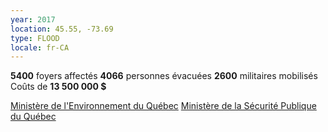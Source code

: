 ```yaml
---
year: 2017
location: 45.55, -73.69
type: FLOOD
locale: fr-CA
---
```

**5400** foyers affectés
**4066** personnes évacuées
**2600** militaires mobilisés
Coûts de **13 500 000 $**

[Ministère de l'Environnement du Québec](https://www.environnement.gouv.qc.ca/climat/Faits-saillants/2017/crue-printaniere.htm)
[Ministère de la Sécurité Publique du Québec](https://www.securitepublique.gouv.qc.ca/ministere/salle-presse/communiques/detail/13780.html)